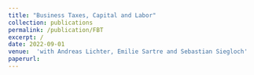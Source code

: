 ```yaml
---
title: "Business Taxes, Capital and Labor"
collection: publications
permalink: /publication/FBT
excerpt: /
date: 2022-09-01
venue:  'with Andreas Lichter, Emilie Sartre and Sebastian Siegloch'
paperurl:
---
```


